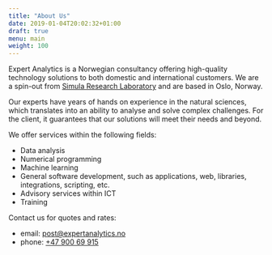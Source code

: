 ```yaml
---
title: "About Us"
date: 2019-01-04T20:02:32+01:00
draft: true
menu: main
weight: 100
---
```


Expert Analytics is a Norwegian consultancy offering high-quality
technology solutions to both domestic and international customers. We
are a spin-out from [Simula Research
Laboratory](https://www.simula.no) and are based in Oslo, Norway.

Our experts have years of hands on experience in the natural sciences,
which translates into an ability to analyse and solve complex
challenges. For the client, it guarantees that our solutions will meet
their needs and beyond.

We offer services within the following fields:

- Data analysis
- Numerical programming
- Machine learning
- General software development, such as applications, web, libraries,
  integrations, scripting, etc.
- Advisory services within ICT
- Training

Contact us for quotes and rates:

- email: [post@expertanalytics.no](mailto:post@expertanalytics.no)
- phone: [+47 900 69 915](phone:+4790069915)
